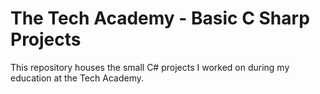 # The Tech Academy - Basic C Sharp Projects
This repository houses the small C# projects I worked on during my education at the Tech Academy.
